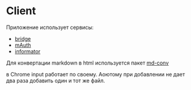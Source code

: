 # Client

Приложение использует сервисы:

- [bridge](https://github.com/GeoS74/bridge)
- [mAuth](https://github.com/GeoS74/mauth)
- [informator](https://github.com/GeoS74/informator)

Для конвертации markdown в html используется пакет [md-conv](https://www.npmjs.com/package/md-conv)

в Chrome input работает по своему. Аоютому при добавлении не дает два раза добавить один и тот же файл.
